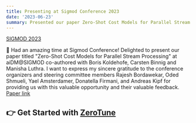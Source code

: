 ```yaml
---
title: Presenting at Sigmod Conference 2023
date: '2023-06-23'
summary: Presented our paper Zero-Shot Cost Models for Parallel Stream Processing
---
```


[SIGMOD 2023](https://2023.sigmod.org/)

🎉 Had an amazing time at Sigmod Conference! Delighted to present our paper titled "Zero-Shot Cost Models for Parallel Stream Processing" at aiDM@SIGMOD co-authored with Boris Koldehofe, Carsten Binnig and Manisha Luthra. I want to express my sincere gratitude to the conference organizers and steering committee members Rajesh Bordawekar, Oded Shmueli, Yael Amsterdamer, Donatella Firmani, and Andreas Kipf for providing us with this valuable opportunity and their valuable feedback. [Paper link](https://lnkd.in/eP4jDZA4)


## 👉 Get Started with [ZeroTune](https://github.com/pratyushagnihotri/ZeroTune)


